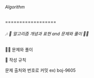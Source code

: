 ###### Algorithm
==================
###### 🎶 🛬 알고리즘 개념과 표현 and 문제와 풀이 🛬🎶


👩‍💻 문제와 풀이

📌 작성 규칙

문제 출처와 번호로 커밋 ex) boj-9605
